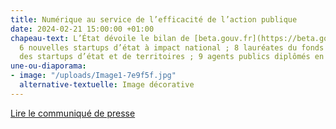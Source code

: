 ```yaml
---
title: Numérique au service de l’efficacité de l’action publique
date: 2024-02-21 15:00:00 +01:00
chapeau-text: L’État dévoile le bilan de [beta.gouv.fr](https://beta.gouv.fr/) avec
  6 nouvelles startups d’état à impact national ; 8 lauréates du fonds d’accélération
  des startups d’état et de territoires ; 9 agents publics diplômés en 2023.
une-ou-diaporama:
- image: "/uploads/Image1-7e9f5f.jpg"
  alternative-textuelle: Image décorative
---
```


<div class="lien-important"><p><a href="https://www.numerique.gouv.fr/espace-presse/numerique-au-service-de-lefficacite-de-laction-publique/">Lire le communiqué de presse</a></p></div>
